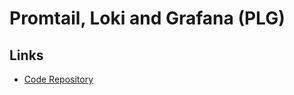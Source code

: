 # Promtail, Loki and Grafana (PLG)

## Links

- [Code Repository](https://github.com/grafana/helm-charts/tree/main/charts/loki-stack)
